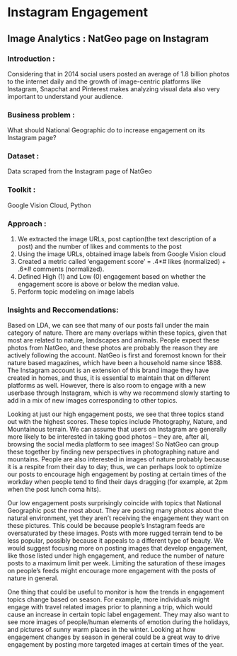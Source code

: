 # Instagram Engagement
 
## Image Analytics : NatGeo page on Instagram

### Introduction :  
Considering that in 2014 social users posted an average of 1.8 billion photos to the internet daily and the growth of image-centric platforms like Instagram, Snapchat and Pinterest makes analyzing visual data also very important to understand your audience.

### Business problem : 
What should National Geographic do to increase engagement on its Instagram page?

### Dataset : 
Data scraped from the Instagram page of NatGeo

### Toolkit : 
Google Vision Cloud, Python

### Approach :
1.	We extracted the image URLs, post caption(the text description of a post) and the number of likes and comments to the post
2.	Using the image URLs, obtained image labels from Google Vision cloud
3.	Created a metric called ‘engagement score’ =   .4*# likes (normalized) + .6*# comments (normalized).
4.	Defined High (1) and Low (0) engagement based on whether the engagement score is above or below the median value.  
5.	Perform topic modeling on image labels

### Insights and Reccomendations:

Based on LDA, we can see that many of our posts fall under the main category of nature. There are many overlaps within these topics, given that most are related to nature, landscapes and animals. People expect these photos from NatGeo, and these photos are probably the reason they are actively following the account. NatGeo is first and foremost known for their nature based magazines, which have been a household name since 1888. The Instagram account is an extension of this brand image they have created in homes, and thus, it is essential to maintain that on different platforms as well. However, there is also room to engage with a new userbase through Instagram, which is why we recommend slowly starting to add in a mix of new images corresponding to other topics.

Looking at just our high engagement posts, we see that three topics stand out with the highest scores. These topics include Photography, Nature, and Mountainous terrain. We can assume that users on Instagram are generally more likely to be interested in taking good photos – they are, after all, browsing the social media platform to see images! So NatGeo can group these together by finding new perspectives in photographing nature and mountains. People are also interested in images of nature probably because it is a respite from their day to day; thus, we can perhaps look to optimize our posts to encourage high engagement by posting at certain times of the workday when people tend to find their days dragging (for example, at 2pm when the post lunch coma hits).

Our low engagement posts surprisingly coincide with topics that National Geographic post the most about. They are posting many photos about the natural environment, yet they aren’t receiving the engagement they want on these pictures. This could be because people’s Instagram feeds are oversaturated by these images. Posts with more rugged terrain tend to be less popular, possibly because it appeals to a different type of beauty. We would suggest focusing more on posting images that develop engagement, like those listed under high engagement, and reduce the number of nature posts to a maximum limit per week. Limiting the saturation of these images on people’s feeds might encourage more engagement with the posts of nature in general.

One thing that could be useful to monitor is how the trends in engagement topics change based on season. For example, more individuals might engage with travel related images prior to planning a trip, which would cause an increase in certain topic label engagement. They may also want to see more images of people/human elements of emotion during the holidays, and pictures of sunny warm places in the winter. Looking at how engagement changes by season in general could be a great way to drive engagement by posting more targeted images at certain times of the year.
